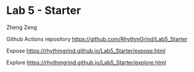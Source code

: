 # Lab 5 - Starter

Zheng Zeng

Github Actions repository <https://github.com/RhythmGrind/Lab5_Starter>

Expose <https://rhythmgrind.github.io/Lab5_Starter/expose.html>

Explore <https://rhythmgrind.github.io/Lab5_Starter/explore.html>